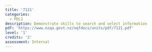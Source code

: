 ```yaml
---
title: '7121'
categories:
  - PDL1
description: Demonstrate skills to search and select information
pdf: 'https://www.nzqa.govt.nz/nqfdocs/units/pdf/7121.pdf'
level: '1'
credits: '2'
assessment: Internal
---
```


